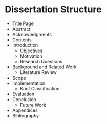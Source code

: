 # Dissertation Structure

* Title Page
* Abstract
* Acknowledgments
* Contents
* Introduction
  * Objectives
  * Motivation
  * Research Questions
* Background and Related Work
  * Literature Review
* Scope
* Implementation
  * Knot Classification
* Evaluation
* Conclusion
  * Future Work
* Appendices
* Bibliography
